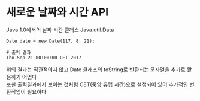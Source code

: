 # 새로운 날짜와 시간 API
Java 1.0에서의 날짜 시간 클래스
Java.util.Data
```
Date date = new Date(117, 8, 21);

# 출력 결과
Thu Sep 21 00:00:00 CET 2017
```

위의 결과는 직관적이지 않고 Date 클래스의 toString로 반환되는 문자열을 추가로 활용하기 어엽다  
또한 출력결과에서 보이는 것처럼 CET(중앙 유럽 시간)으로 설정되어 있어 추가적인 변환작업이 필요하다  
